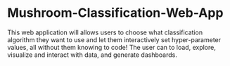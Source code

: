 # Mushroom-Classification-Web-App

This web application will allows users to choose what classification algorithm they want to use and let them interactively set hyper-parameter values, all without them knowing to code! The user can to load, explore, visualize and interact with data, and generate dashboards.